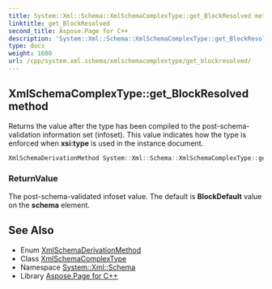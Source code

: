 ```yaml
---
title: System::Xml::Schema::XmlSchemaComplexType::get_BlockResolved method
linktitle: get_BlockResolved
second_title: Aspose.Page for C++
description: 'System::Xml::Schema::XmlSchemaComplexType::get_BlockResolved method. Returns the value after the type has been compiled to the post-schema-validation information set (infoset). This value indicates how the type is enforced when xsi:type is used in the instance document in C++.'
type: docs
weight: 1600
url: /cpp/system.xml.schema/xmlschemacomplextype/get_blockresolved/
---
```

## XmlSchemaComplexType::get_BlockResolved method


Returns the value after the type has been compiled to the post-schema-validation information set (infoset). This value indicates how the type is enforced when **xsi:type** is used in the instance document.

```cpp
XmlSchemaDerivationMethod System::Xml::Schema::XmlSchemaComplexType::get_BlockResolved()
```


### ReturnValue

The post-schema-validated infoset value. The default is **BlockDefault** value on the **schema** element.

## See Also

* Enum [XmlSchemaDerivationMethod](../../xmlschemaderivationmethod/)
* Class [XmlSchemaComplexType](../)
* Namespace [System::Xml::Schema](../../)
* Library [Aspose.Page for C++](../../../)
